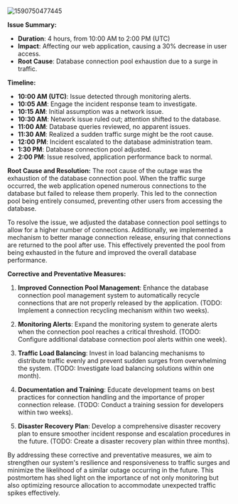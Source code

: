 ![1590750477445](https://github.com/Tokaallah/alx-system_engineering-devops/assets/54765267/1245afc8-b6d3-4e7c-8487-640e77333cb7)

**Issue Summary:**
- **Duration**: 4 hours, from 10:00 AM to 2:00 PM (UTC)
- **Impact**: Affecting our web application, causing a 30% decrease in user access.
- **Root Cause**: Database connection pool exhaustion due to a surge in traffic.

**Timeline:**
- **10:00 AM (UTC)**: Issue detected through monitoring alerts.
- **10:05 AM**: Engage the incident response team to investigate.
- **10:15 AM**: Initial assumption was a network issue.
- **10:30 AM**: Network issue ruled out; attention shifted to the database.
- **11:00 AM**: Database queries reviewed, no apparent issues.
- **11:30 AM**: Realized a sudden traffic surge might be the root cause.
- **12:00 PM**: Incident escalated to the database administration team.
- **1:30 PM**: Database connection pool adjusted.
- **2:00 PM**: Issue resolved, application performance back to normal.

**Root Cause and Resolution:**
The root cause of the outage was the exhaustion of the database connection pool. When the traffic surge occurred, the web application opened numerous connections to the database but failed to release them properly. This led to the connection pool being entirely consumed, preventing other users from accessing the database.

To resolve the issue, we adjusted the database connection pool settings to allow for a higher number of connections. Additionally, we implemented a mechanism to better manage connection release, ensuring that connections are returned to the pool after use. This effectively prevented the pool from being exhausted in the future and improved the overall database performance.

**Corrective and Preventative Measures:**
1. **Improved Connection Pool Management**: Enhance the database connection pool management system to automatically recycle connections that are not properly released by the application. (TODO: Implement a connection recycling mechanism within two weeks).

2. **Monitoring Alerts**: Expand the monitoring system to generate alerts when the connection pool reaches a critical threshold. (TODO: Configure additional database connection pool alerts within one week).

3. **Traffic Load Balancing**: Invest in load balancing mechanisms to distribute traffic evenly and prevent sudden surges from overwhelming the system. (TODO: Investigate load balancing solutions within one month).

4. **Documentation and Training**: Educate development teams on best practices for connection handling and the importance of proper connection release. (TODO: Conduct a training session for developers within two weeks).

5. **Disaster Recovery Plan**: Develop a comprehensive disaster recovery plan to ensure smoother incident response and escalation procedures in the future. (TODO: Create a disaster recovery plan within three months).

By addressing these corrective and preventative measures, we aim to strengthen our system's resilience and responsiveness to traffic surges and minimize the likelihood of a similar outage occurring in the future. This postmortem has shed light on the importance of not only monitoring but also optimizing resource allocation to accommodate unexpected traffic spikes effectively.
